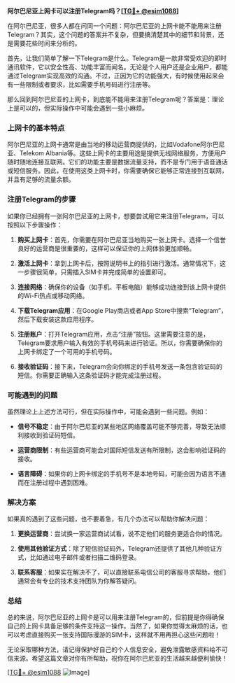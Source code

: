 **阿尔巴尼亚上网卡可以注册Telegram吗？[[TG💪+ @esim1088](https://t.me/s/esim1088)]**

在阿尔巴尼亚，很多人都在问同一个问题：阿尔巴尼亚的上网卡能不能用来注册Telegram？其实，这个问题的答案并不复杂，但要搞清楚其中的细节和背景，还是需要花些时间来分析的。

首先，让我们简单了解一下Telegram是什么。Telegram是一款非常受欢迎的即时通讯软件，它以安全性高、功能丰富而闻名。无论是个人用户还是企业用户，都能通过Telegram实现高效的沟通。不过，正因为它的功能强大，有时候使用起来会有一些限制或者要求，比如需要手机号码进行注册等。

那么回到阿尔巴尼亚的上网卡，到底能不能用来注册Telegram呢？答案是：理论上是可以的，但实际操作中可能会遇到一些小麻烦。

### 上网卡的基本特点

阿尔巴尼亚的上网卡通常是由当地的移动运营商提供的，比如Vodafone阿尔巴尼亚、Telekom Albania等。这些上网卡的主要用途是提供无线网络服务，方便用户随时随地连接互联网。它们的功能主要是数据流量支持，而不是专门用于语音通话或短信服务。因此，在使用这类上网卡时，你需要确保它能够正常连接到互联网，并且有足够的流量余额。

### 注册Telegram的步骤

如果你已经拥有一张阿尔巴尼亚的上网卡，想要尝试用它来注册Telegram，可以按照以下步骤操作：

1. **购买上网卡**：首先，你需要在阿尔巴尼亚当地购买一张上网卡。选择一个信誉良好的运营商是很重要的，这样可以保证你的上网体验更加顺畅。
   
2. **激活上网卡**：拿到上网卡后，按照说明书上的指引进行激活。通常情况下，这一步骤很简单，只需插入SIM卡并完成简单的设置即可。

3. **连接网络**：确保你的设备（如手机、平板电脑）能够成功连接到该上网卡提供的Wi-Fi热点或移动网络。

4. **下载Telegram应用**：在Google Play商店或者App Store中搜索“Telegram”，然后下载安装这款应用程序。

5. **注册账户**：打开Telegram应用，点击“注册”按钮。这里需要注意的是，Telegram要求用户输入有效的手机号码来进行验证。所以，你需要确保你的上网卡绑定了一个可用的手机号码。

6. **接收验证码**：接下来，Telegram会向你绑定的手机号发送一条包含验证码的短信。你需要正确输入这条验证码才能完成注册过程。

### 可能遇到的问题

虽然理论上上述方法可行，但在实际操作中，可能会遇到一些问题。例如：

- **信号不稳定**：由于阿尔巴尼亚的某些地区网络覆盖可能不够完善，导致无法顺利接收到验证码短信。
  
- **运营商限制**：有些运营商可能会对国际短信发送有所限制，这会影响验证码的接收。

- **语言障碍**：如果你的上网卡绑定的手机号不是本地号码，可能会因为语言不通而在注册过程中遇到困难。

### 解决方案

如果真的遇到了这些问题，也不要着急，有几个办法可以帮助你解决问题：

1. **更换运营商**：尝试换一家运营商试试看，说不定他们的服务更适合你的情况。

2. **使用其他验证方式**：除了短信验证码外，Telegram还提供了其他几种验证方式，比如通过电子邮件或者扫描二维码登录。

3. **联系客服**：如果实在解决不了，可以直接联系电信公司的客服寻求帮助，他们通常会有专业的技术支持团队为你解答疑问。

### 总结

总的来说，阿尔巴尼亚的上网卡是可以用来注册Telegram的，但前提是你得确保自己的上网卡具备足够的条件支持这一操作。当然了，如果你觉得太麻烦的话，也可以考虑直接购买一张支持国际漫游的SIM卡，这样就不用再担心这些问题啦！

无论采取哪种方法，请记得保护好自己的个人信息安全，避免泄露敏感资料给不可信来源。希望这篇文章对你有所帮助，祝你在阿尔巴尼亚的生活越来越便利愉快！

[[TG💪+ @esim1088](https://t.me/s/esim1088) ![Image](https://i.postimg.cc/4NQfJmqS/Snipaste-2025-05-13-00-14-12.png)]